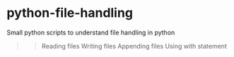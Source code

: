 # python-file-handling

Small python scripts to understand file handling in python
>>Reading files
>>Writing files
>>Appending files
>>Using with statement

